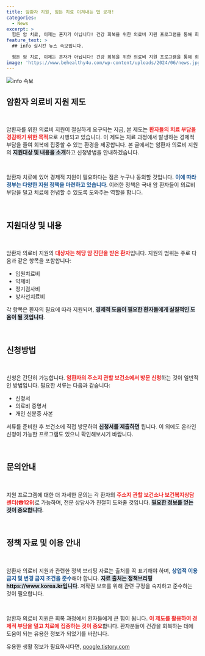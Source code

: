 ```yaml
---
title: 암환자 지원, 힘든 치료 이겨내는 법 공개!
categories:
  - News
excerpt: >
  힘든 암 치료, 이제는 혼자가 아닙니다! 건강 회복을 위한 의료비 지원 프로그램을 통해 희망의 길로 나아가세요. 자세한 신청 방법과 지원 내용을 확인해보세요!
feature_text: >
  ## info 실시간 뉴스 속보입니다.

  힘든 암 치료, 이제는 혼자가 아닙니다! 건강 회복을 위한 의료비 지원 프로그램을 통해 희망의 길로 나아가세요. 자세한 신청 방법과 지원 내용을 확인해보세요!
image: 'https://www.behealthy4u.com/wp-content/uploads/2024/06/news.jpg'
---
```


<p><img src="https://www.behealthy4u.com/wp-content/uploads/2024/06/news.jpg" alt="info 속보" /></p>

<h2 data-ke-size="size26">암환자 의료비 지원 제도</h2>

<p data-ke-size="size16">&nbsp;</p>

<p>암환자를 위한 의료비 지원이 절실하게 요구되는 지금, 본 제도는 <b><span style="color: #ee2323;">환자들의 치료 부담을 경감하기 위한 목적</span></b>으로 시행되고 있습니다. 이 제도는 치료 과정에서 발생하는 경제적 부담을 줄여 회복에 집중할 수 있는 환경을 제공합니다. 본 글에서는 암환자 의료비 지원의 <b><span style="background-color: #21538527;">지원대상 및 내용을 소개</span></b>하고 신청방법을 안내하겠습니다.</p>

<p data-ke-size="size16">&nbsp;</p>

<p>암환자 치료에 있어 경제적 지원이 필요하다는 점은 누구나 동의할 것입니다. <b><span style="color: #1a5490;">이에 따라 정부는 다양한 지원 정책을 마련하고 있습니다</span></b>. 이러한 정책은 국내 암 환자들이 의료비 부담을 덜고 치료에 전념할 수 있도록 도와주는 역할을 합니다.</p>

<p data-ke-size="size16">&nbsp;</p>

<h2 data-ke-size="size26">지원대상 및 내용</h2>

<p data-ke-size="size16">&nbsp;</p>

<p>암환자 의료비 지원의 <b><span style="color: #ee2323;">대상자는 해당 암 진단을 받은 환자</span></b>입니다. 지원의 범위는 주로 다음과 같은 항목을 포함합니다:</p>

<ul>
    <li>입원치료비</li>
    <li>약제비</li>
    <li>정기검사비</li>
    <li>방사선치료비</li>
</ul>

<p>각 항목은 환자의 필요에 따라 지원되며, <b><span style="background-color: #21538527;">경제적 도움이 필요한 환자들에게 실질적인 도움이 될 것입니다</span></b>.</p>

<p data-ke-size="size16">&nbsp;</p>

<h2 data-ke-size="size26">신청방법</h2>

<p data-ke-size="size16">&nbsp;</p>

<p>신청은 간단히 가능합니다. <b><span style="color: #ee2323;">암환자의 주소지 관할 보건소에서 방문 신청</span></b>하는 것이 일반적인 방법입니다. 필요한 서류는 다음과 같습니다:</p>

<ul>
    <li>신청서</li>
    <li>의료비 증명서</li>
    <li>개인 신분증 사본</li>
</ul>

<p>서류를 준비한 후 보건소에 직접 방문하여 <b><span style="background-color: #21538527;">신청서를 제출하면</span></b> 됩니다. 이 외에도 온라인 신청이 가능한 프로그램도 있으니 확인해보시기 바랍니다.</p>

<p data-ke-size="size16">&nbsp;</p>

<h2 data-ke-size="size26">문의안내</h2>

<p data-ke-size="size16">&nbsp;</p>

<p>지원 프로그램에 대한 더 자세한 문의는 각 환자의 <b><span style="color: #ee2323;">주소지 관할 보건소나 보건복지상담센터(☎129)</span></b>로 가능하며, 전문 상담사가 친절히 도와줄 것입니다. <b><span style="background-color: #21538527;">필요한 정보를 얻는 것이 중요합니다</span></b>.</p>

<p data-ke-size="size16">&nbsp;</p>

<h2 data-ke-size="size26">정책 자료 및 이용 안내</h2>

<p data-ke-size="size16">&nbsp;</p>

<p>암환자 의료비 지원과 관련한 정책 브리핑 자료는 출처를 꼭 표기해야 하며, <b><span style="color: #1a5490;">상업적 이용 금지 및 변경 금지 조건을 준수</span></b>해야 합니다. <b><span style="background-color: #21538527;">자료 출처는 정책브리핑 https://www.korea.kr입니다</span></b>. 저작권 보호를 위해 관련 규정을 숙지하고 준수하는 것이 필요합니다.</p>

<p data-ke-size="size16">&nbsp;</p>

<p>암환자 의료비 지원은 회복 과정에서 환자들에게 큰 힘이 됩니다. <b><span style="color: #ee2323;">이 제도를 활용하여 경제적 부담을 덜고 치료에 집중하는 것이 중요</span></b>합니다. 환자분들이 건강을 회복하는 데에 도움이 되는 유용한 정보가 되었기를 바랍니다.</p>
유용한 생활 정보가 필요하시다면, <a href="https://qoogle.tistory.com" rel="dofollow">qoogle.tistory.com</a>


